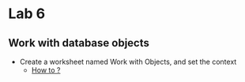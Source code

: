 # Lab 6

## Work with database objects

- Create a worksheet named Work with Objects, and set the context
  - [How to ?](define_context.sql)
